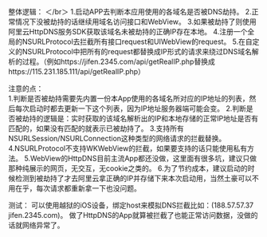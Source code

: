 整体逻辑： ＜/br＞
1.启动APP去判断本应用使用的各域名是否被DNS劫持。 
2.正常情况下没被劫持的话继续用域名访问接口和WebView。 
3.如果被劫持了则使用阿里云HttpDNS服务SDK获取该域名未被劫持的正确IP存在本地。 
4.注册一个全局的NSURLProtocol去拦截所有接口request和UIWebView的request。 
5.在自定义的NSURLProtocol中把所有的request都替换成IP形式的请求来绕过DNS域名解析的过程。（例如https://jifen.2345.com/api/getRealIP.php替换成https://115.231.185.111/api/getRealIP.php）


注意的点：  
1.判断是否被劫持需要先内置一份本App使用的各域名所对应的IP地址的列表，然后每次启动时都去更新一下这个列表，因为IP地址服务器端可能会变。 
2.判断是否被劫持的逻辑是：实时获取的该域名解析出的IP和本地存储的正常IP地址是否有匹配的，如果没有匹配的就表示已被劫持了。 
3.支持所有NSURLSession/NSURLConnection这种类型的网络请求的拦截替换。 
4.NSURLProtocol不支持WKWebView的拦截，如果要支持的话只能使用私有方法。 
5.WebView的HttpDNS目前主流App都还没做，这里面有很多坑，建议只做那种纯展示的网页，无交互，无cookie之类的。 
6.为了节约成本，建议启动的时候检测到被劫持了才去阿里云拿正确的IP并存储下来本次启动用，当然土豪可以不用在乎，每次请求都重新拿一下也没问题。 


测试： 
可以使用越狱的iOS设备，绑定host来模拟DNS拦截比如：(188.57.57.37  jifen.2345.com)。 
做了HttpDNS的App就算被拦截了也能正常访问数据，没做的话就网络异常了。 
